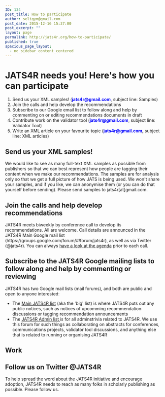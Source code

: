 ```yaml
---
ID: 134
post_title: How to participate
author: seligym@gmail.com
post_date: 2015-12-16 15:37:00
post_excerpt: ""
layout: page
permalink: http://jats4r.org/how-to-participate/
published: true
spacious_page_layout:
  - no_sidebar_content_centered
---
```

<h1>JATS4R needs you! Here's how you can participate</h1>
<ol class="quick-list">
	<li>Send us your XML samples! (<span style="color: #0000ff;"><strong>jats4r@gmail.com</strong></span>, subject line: Samples)</li>
	<li>Join the calls and help develop the recommendations</li>
	<li>Subscribe to our Google email list to follow along and help by commenting on or editing recommendations documents in draft</li>
	<li>Contribute work on the validator tool (<span style="color: #0000ff;"><strong>jats4r@gmail.com</strong></span>, subject line: Validator Tool)</li>
	<li>Write an XML article on your favourite topic (<span style="color: #0000ff;"><strong>jats4r@gmail.com</strong></span>, subject line: XML articles)</li>
</ol>
<h2>Send us your XML samples!</h2>
We would like to see as many full-text XML samples as possible from publishers so that we can best represent how people are tagging their content when we make our recommendations. The samples are for analysis only so that we get a full picture of how JATS is being used. We won't share your samples, and if you like, we can anonymise them (or you can do that yourself before sending). Please send samples to jats4r[at]gmail.com.
<h2>Join the calls and help develop recommendations</h2>
JATS4R meets biweekly by conference call to develop its recommendations. All are welcome. Call details are announced in the JATS4R Main Google mail list (https://groups.google.com/forum/#!forum/jats4r), as well as via Twitter (@jats4r). You can always <a href="https://docs.google.com/document/d/134cXv6KY0Py0E0KsgEL1ExvkkcWfEa3wKsMmV353T38/edit" target="_blank">have a look at the agenda</a> prior to each call.
<h2>Subscribe to the JATS4R Google mailing lists to follow along and help by commenting or reviewing</h2>
JATS4R has two Google mail lists (mail forums), and both are public and open to anyone interested:
<ul>
	<li>The <a href="https://groups.google.com/forum/#!forum/jats4r">Main JATS4R list</a> (aka the 'big' list) is where JATS4R puts out any public notices, such as notices of upcomming recommendation discussions or tagging recommendation announcements</li>
	<li>The <a href="https://groups.google.com/forum/#!forum/jats4r-admin">JATS4R Admin list </a>is for all adminstrivia related to JATS4R. We use this forum for such things as collaborating on abstracts for conferences, communications projects, validator tool discussions, and anything else that is related to running or organising JATS4R</li>
</ul>
<h2></h2>
<h2>Work</h2>
<h2></h2>
<h2>Follow us on Twitter @JATS4R</h2>
To help spread the word about the JATS4R initiative and encourage adoption, JATS4R needs to reach as many folks in scholarly publishing as possible. Please follow us.